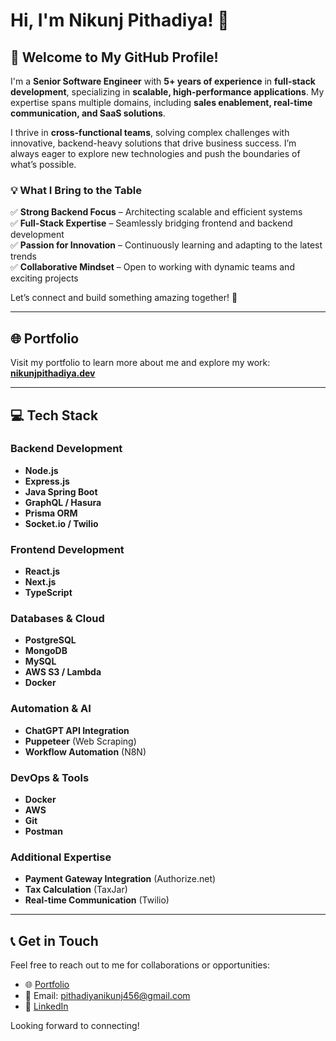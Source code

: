 # **Hi, I'm Nikunj Pithadiya!** 👋  

## **🚀 Welcome to My GitHub Profile!**  

I'm a **Senior Software Engineer** with **5+ years of experience** in **full-stack development**, specializing in **scalable, high-performance applications**. My expertise spans multiple domains, including **sales enablement, real-time communication, and SaaS solutions**.  

I thrive in **cross-functional teams**, solving complex challenges with innovative, backend-heavy solutions that drive business success. I’m always eager to explore new technologies and push the boundaries of what’s possible.  

### 💡 **What I Bring to the Table**  
✅ **Strong Backend Focus** – Architecting scalable and efficient systems  
✅ **Full-Stack Expertise** – Seamlessly bridging frontend and backend development  
✅ **Passion for Innovation** – Continuously learning and adapting to the latest trends  
✅ **Collaborative Mindset** – Open to working with dynamic teams and exciting projects  

Let’s connect and build something amazing together! 🚀  

---

## 🌐 Portfolio  
Visit my portfolio to learn more about me and explore my work:  
[**nikunjpithadiya.dev**](https://nikunjpithadiya.dev)  

---

## 💻 Tech Stack  

### Backend Development  
- **Node.js**  
- **Express.js**  
- **Java Spring Boot**  
- **GraphQL / Hasura**  
- **Prisma ORM**  
- **Socket.io / Twilio**  

### Frontend Development  
- **React.js**  
- **Next.js**  
- **TypeScript**  

### Databases & Cloud  
- **PostgreSQL**  
- **MongoDB**  
- **MySQL**  
- **AWS S3 / Lambda**  
- **Docker**  

### Automation & AI  
- **ChatGPT API Integration**  
- **Puppeteer** (Web Scraping)  
- **Workflow Automation** (N8N)  

### DevOps & Tools  
- **Docker**  
- **AWS**  
- **Git**  
- **Postman**  

### Additional Expertise  
- **Payment Gateway Integration** (Authorize.net)  
- **Tax Calculation** (TaxJar)  
- **Real-time Communication** (Twilio)  

---


## 📞 Get in Touch  

Feel free to reach out to me for collaborations or opportunities:  
- 🌐 [Portfolio](https://nikunjpithadiya.dev)  
- 📧 Email: pithadiyanikunj456@gmail.com  
- 💼 [LinkedIn](https://www.linkedin.com/in/nikunj-pithadiya-3771211a3)  

Looking forward to connecting!  
